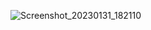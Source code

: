 ![Screenshot_20230131_182110](https://user-images.githubusercontent.com/49479943/215764995-58666fff-c8b2-4cc7-a601-a3e68063adbf.png)
